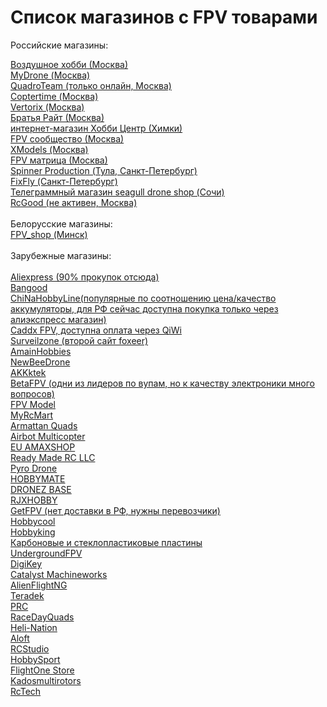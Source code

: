# Список магазинов с FPV товарами

Российские магазины:<br>

<DT><A HREF="https://air-hobby.ru" >Воздушное хобби (Москва)</A></DT>
<DT><A HREF="https://mydrone.ru">MyDrone (Москва)</A></DT>
<DT><A HREF="https://quadro.team/">QuadroTeam (только онлайн, Москва)</A></DT>
<DT><A HREF="https://coptertime.ru">Coptertime (Москва)</A></DT>
<DT><A HREF="https://vertorix.ru">Vertorix (Москва)</A></DT>
<DT><A HREF="https://brrc.ru/catalog/li_pol/">Братья Райт (Москва)</A></DT>
<DT><A HREF="https://hobbycenter.ru/">интернет-магазин Хобби Центр (Химки)</A></DT>
<DT><A HREF="http://fpv-community.ru/store/">FPV сообщество (Москва)</A></DT>
<DT><A HREF="https://xmodels.ru/">XModels (Москва)</A></DT>
<DT><A HREF="https://fpvmatrix.ru/">FPV матрица (Москва)</A></DT>
<DT><A HREF="http://www.spinnerproduction.ru">Spinner Production (Тула, Санкт-Петербург)</A></DT>
<DT><A HREF="https://fixfly.ru/">FixFly (Санкт-Петербург)</A></DT>
<DT><A HREF="https://t.me/seagulldrone">Телеграммный магазин seagull drone shop (Сочи)</A></DT>
<DT><A HREF="https://rcgood.ru/">RcGood (не активен, Москва)</A><br></DT>
 <br>Белорусские магазины:<br>
<DT><A HREF="https://t.me/FPV_shop">FPV_shop (Минск)</A><br></DT>
<br>
Зарубежные магазины:<br>
<br>
<DT><A HREF="https://aliexpress.com" >Aliexpress (90% прокупок отсюда)</A> </DT>
<DT><A HREF="https://bangood.com" >Bangood</A></DT>
<DT><A HREF="https://chinahobbyline.com" >ChiNaHobbyLine(популярные по соотношению цена/качество аккумуляторы, для РФ сейчас доступна покупка только через алиэкспресс магазин)</A></DT>
<DT><A HREF="https://caddxfpv.com/" >Caddx FPV, доступна оплата через QiWi</A></DT>
<DT><A HREF="https://surveilzone.com" >Surveilzone (второй сайт foxeer)</A></DT>
<DT><A HREF="https://amainhobbies.com" >AmainHobbies</A></DT>
<DT><A HREF="https://newbeedrone.com" >NewBeeDrone</A></DT>
<DT><A HREF="https://akktek.com" >AKKktek</A></DT>
<DT><A HREF="https://betafpv.com" >BetaFPV (одни из лидеров по вупам, но к качеству электроники много вопросов)</A> </DT>
<DT><A HREF="https://www.fpvmodel.com/" >FPV Model</A></DT>
<DT><A HREF="http://www.myrcmart.com/">MyRcMart</A> </DT>
<DT><A HREF="https://www.armattanquads.com/">Armattan Quads</A></DT>
<DT><A HREF="https://store.myairbot.com/" >Airbot Multicopter</A></DT>
<DT><A HREF="https://eu.amaxshop.com">EU AMAXSHOP</A></DT>
<DT><A HREF="https://www.readymaderc.com/">Ready Made RC LLC</A></DT>
<DT><A HREF="https://pyrodrone.com/">Pyro Drone</A></DT>
<DT><A HREF="https://hobbymatehobby.com/">HOBBYMATE</A></DT>
<DT><A HREF="https://www.dronezbaserc.com/">DRONEZ BASE</A></DT>
<DT><A HREF="https://www.rjxhobby.com/">RJXHOBBY</A></DT>
<DT><A HREF="https://getfpv.com" >GetFPV (нет доставки в РФ, нужны перевозчики)</A> </DT>
<DT><A HREF="https://hobbycool.com" >Hobbycool</A></DT>
<DT><A HREF="https://hobbyking.com" >Hobbyking</A></DT>
<DT><A HREF="https://www.forcomposite.ru/catalog/tovary/plastiny/">Карбоновые и стеклопластиковые пластины</A></DT>
<DT><A HREF="https://www.undergroundfpv.com/" >UndergroundFPV</A></DT>
<DT><A HREF="https://www.digikey.com/" >DigiKey</A></DT>
<DT><A HREF="https://www.catalystmachineworks.com/">Catalyst Machineworks</A></DT>
<DT><A HREF="https://www.alienflightng.com/">AlienFlightNG</A></DT>
<DT><A HREF="https://www.teradek.com/">Teradek</A></DT>
<DT><A HREF="https://www.progressiverc.com/">PRC</A></DT>
<DT><A HREF="https://www.racedayquads.com/">RaceDayQuads</A></DT>
<DT><A HREF="https://www.heli-nation.com/" >Heli-Nation</A></DT>
<DT><A HREF="https://alofthobbies.com/">Aloft</A></DT>
<DT><A HREF="https://rcstudio.cz/cs/">RCStudio</A></DT>
<DT><A HREF="https://www.t9hobbysport.com/" >HobbySport</A></DT>
<DT><A HREF="https://shop.flightone.com/">FlightOne Store</A></DT>
<DT><A HREF="https://kadosmultirotors.com/">Kadosmultirotors</A></DT>
<DT><A HREF="rctech.de">RcTech</A></DT>
